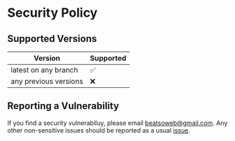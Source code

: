 # Security Policy

## Supported Versions


| Version               | Supported          |
| --------------------- | ------------------ |
| latest on any branch  | :white_check_mark: |
| any previous versions | :x:                |

## Reporting a Vulnerability

If you find a security vulnerabiluy, please email [beatsoweb@gmail.com](mailto:beatsoweb@gmail.com). Any other non-sensitive issues should be reported as a usual [issue](https://github.com/Beatso/Picasso/issues/new).
